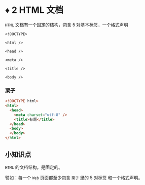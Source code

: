 # ♦️ 2 HTML 文档

```HTML``` 文档有一个固定的结构，包含 5 对基本标签，一个格式声明

```<!DOCTYPE>```

```<html />``` 

```<head />``` 

```<meta />``` 

```<title />``` 

```<body />```

### 栗子

```html
<!DOCTYPE html>
<html>
  <head>
    <meta charset="utf-8" />
    <title>标题</title>
  </head>
  <body>
  </body>
</html>
```

## 小知识点

```HTML``` 的文档结构，是固定的。

譬如：每一个 ```Web``` 页面都至少包含 ```栗子``` 里的 5 对标签 和一个格式声明。